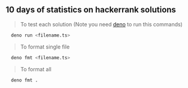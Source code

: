 ## 10 days of statistics on hackerrank solutions

> To test each solution (Note you need [deno](https://deno.land) to run this commands)


  ```sh
    deno run <filename.ts>
  ```

> To format single file

  ```sh
    deno fmt <filename.ts>
  ```

> To format all

  ```sh
    deno fmt .
  ```